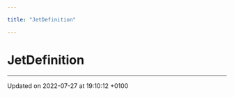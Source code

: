 ```yaml
---

title: "JetDefinition"

---
```


# JetDefinition








-------------------------------

Updated on 2022-07-27 at 19:10:12 +0100